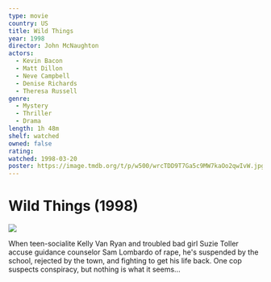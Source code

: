 ```yaml
---
type: movie
country: US
title: Wild Things
year: 1998
director: John McNaughton
actors:
  - Kevin Bacon
  - Matt Dillon
  - Neve Campbell
  - Denise Richards
  - Theresa Russell
genre:
  - Mystery
  - Thriller
  - Drama
length: 1h 48m
shelf: watched
owned: false
rating:
watched: 1998-03-20
poster: https://image.tmdb.org/t/p/w500/wrcTDD9T7Ga5c9MW7kaOo2qwIvW.jpg
---
```


# Wild Things (1998)

![](https://image.tmdb.org/t/p/w500/wrcTDD9T7Ga5c9MW7kaOo2qwIvW.jpg)

When teen-socialite Kelly Van Ryan and troubled bad girl Suzie Toller accuse guidance counselor Sam Lombardo of rape, he's suspended by the school, rejected by the town, and fighting to get his life back. One cop suspects conspiracy, but nothing is what it seems...